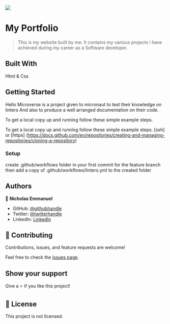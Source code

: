 ![](https://img.shields.io/badge/Microverse-blueviolet)

# My Portfolio

> This is my website built by me. It contains my various projects i have achieved during my career as a Software developer.

## Built With

Html & Css

## Getting Started

Hello Microverse is a project given to micronaut to test their knowledge on linters And also to produce a well arranged documentation on their code.

To get a local copy up and running follow these simple example steps.

To get a local copy up and running follow these simple example steps.
[ssh] or [https] (https://docs.github.com/en/repositories/creating-and-managing-repositories/cloning-a-repository)

### Setup

create .github/workflows folder in your first commit for the feature branch then add a copy of .github/workflows/linters.yml to the created folder

## Authors

👤 **Nicholas Emmanuel**

- GitHub: [@githubhandle](https://github.com/NickEmma)
- Twitter: [@twitterhandle](https://twitter.com/techieEmma)
- LinkedIn: [LinkedIn](https://linkedin.com/in/nicholas-emmanuel-6b9775207)

## 🤝 Contributing

Contributions, issues, and feature requests are welcome!

Feel free to check the [issues page](../../issues/).

## Show your support

Give a ⭐️ if you like this project!

## 📝 License

This project is not licensed.
